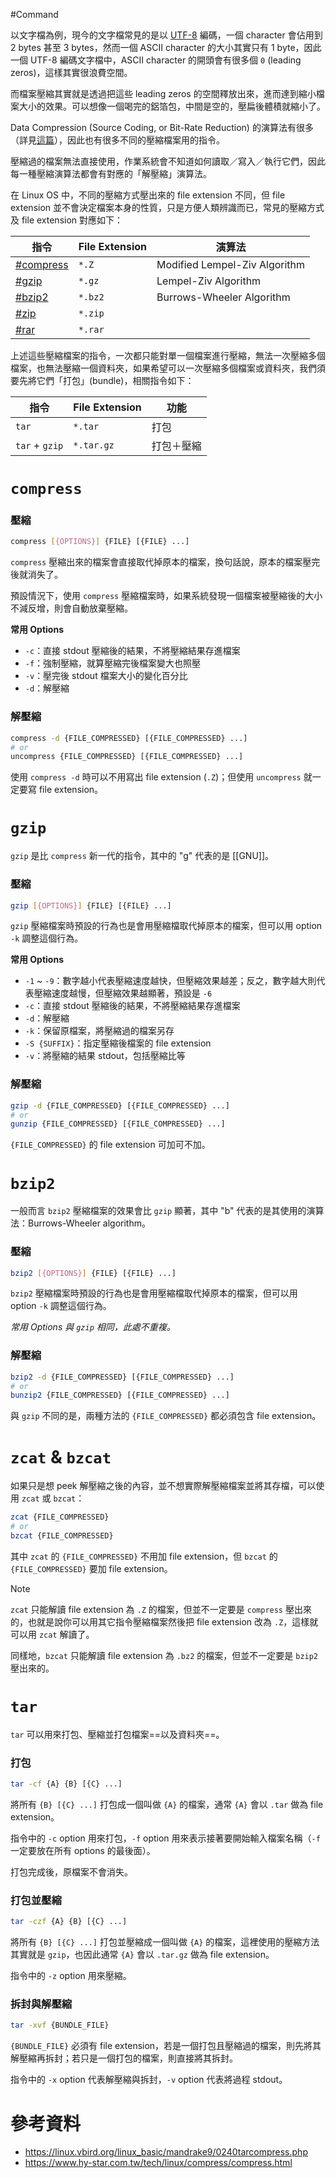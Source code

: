 #Command

以文字檔為例，現今的文字檔常見的是以 [UTF-8](</Computer Science/Character Encoding & Decoding.md#UTF-8>) 編碼，一個 character 會佔用到 2 bytes 甚至 3 bytes，然而一個 ASCII character 的大小其實只有 1 byte，因此一個 UTF-8 編碼文字檔中，ASCII character 的開頭會有很多個 `0` (leading zeros)，這樣其實很浪費空間。

而檔案壓縮其實就是透過把這些 leading zeros 的空間釋放出來，進而達到縮小檔案大小的效果。可以想像一個喝完的鋁箔包，中間是空的，壓扁後體積就縮小了。

Data Compression (Source Coding, or Bit-Rate Reduction) 的演算法有很多（詳見[這篇](</Data Structures & Algorithms/Data Compression Algorithms.draft.md>)），因此也有很多不同的壓縮檔案用的指令。

壓縮過的檔案無法直接使用，作業系統會不知道如何讀取／寫入／執行它們，因此每一種壓縮演算法都會有對應的「解壓縮」演算法。

在 Linux OS 中，不同的壓縮方式壓出來的 file extension 不同，但 file extension 並不會決定檔案本身的性質，只是方便人類辨識而已，常見的壓縮方式及 file extension 對應如下：

|指令|File Extension|演算法|
|---|---|---|
|[#compress](</./Operating System/Shell/與檔案壓縮、打包相關的指令.md#compress>)|`*.Z`|Modified Lempel-Ziv Algorithm|
|[#gzip](</./Operating System/Shell/與檔案壓縮、打包相關的指令.md#gzip>)|`*.gz`|Lempel-Ziv Algorithm|
|[#bzip2](</./Operating System/Shell/與檔案壓縮、打包相關的指令.md#bzip2>)|`*.bz2`|Burrows-Wheeler Algorithm|
|[#zip](</./Operating System/Shell/與檔案壓縮、打包相關的指令.md#zip>)|`*.zip`||
|[#rar](</./Operating System/Shell/與檔案壓縮、打包相關的指令.md#rar>)|`*.rar`||

上述這些壓縮檔案的指令，一次都只能對單一個檔案進行壓縮，無法一次壓縮多個檔案，也無法壓縮一個資料夾，如果希望可以一次壓縮多個檔案或資料夾，我們須要先將它們「打包」(bundle)，相關指令如下：

|指令|File Extension|功能|
|---|---|---|
|`tar`|`*.tar`|打包|
|`tar` + `gzip`|`*.tar.gz`|打包＋壓縮|

# `compress`

### 壓縮

```bash
compress [{OPTIONS}] {FILE} [{FILE} ...]
```

`compress` 壓縮出來的檔案會直接取代掉原本的檔案，換句話說，原本的檔案壓完後就消失了。

預設情況下，使用 `compress` 壓縮檔案時，如果系統發現一個檔案被壓縮後的大小不減反增，則會自動放棄壓縮。

**常用 Options**

- `-c`：直接 stdout 壓縮後的結果，不將壓縮結果存進檔案
- `-f`：強制壓縮，就算壓縮完後檔案變大也照壓
- `-v`：壓完後 stdout 檔案大小的變化百分比
- `-d`：解壓縮

### 解壓縮

```bash
compress -d {FILE_COMPRESSED} [{FILE_COMPRESSED} ...]
# or
uncompress {FILE_COMPRESSED} [{FILE_COMPRESSED} ...]
```

使用 `compress -d` 時可以不用寫出 file extension (`.Z`)；但使用 `uncompress` 就一定要寫 file extension。

# `gzip`

`gzip` 是比 `compress` 新一代的指令，其中的 "g" 代表的是 [[GNU]]。

### 壓縮

```bash
gzip [{OPTIONS}] {FILE} [{FILE} ...]
```

`gzip` 壓縮檔案時預設的行為也是會用壓縮檔取代掉原本的檔案，但可以用 option `-k` 調整這個行為。

**常用 Options**

- `-1` ~ `-9`：數字越小代表壓縮速度越快，但壓縮效果越差；反之，數字越大則代表壓縮速度越慢，但壓縮效果越顯著，預設是 `-6`
- `-c`：直接 stdout 壓縮後的結果，不將壓縮結果存進檔案
- `-d`：解壓縮
- `-k`：保留原檔案，將壓縮過的檔案另存
- `-S {SUFFIX}`：指定壓縮後檔案的 file extension
- `-v`：將壓縮的結果 stdout，包括壓縮比等

### 解壓縮

```bash
gzip -d {FILE_COMPRESSED} [{FILE_COMPRESSED} ...]
# or
gunzip {FILE_COMPRESSED} [{FILE_COMPRESSED} ...]
```

`{FILE_COMPRESSED}` 的 file extension 可加可不加。

# `bzip2`

一般而言 `bzip2` 壓縮檔案的效果會比 `gzip` 顯著，其中 "b" 代表的是其使用的演算法：Burrows-Wheeler algorithm。

### 壓縮

```bash
bzip2 [{OPTIONS}] {FILE} [{FILE} ...]
```

`bzip2` 壓縮檔案時預設的行為也是會用壓縮檔取代掉原本的檔案，但可以用 option `-k` 調整這個行為。

*常用 Options 與 `gzip` 相同，此處不重複。*

### 解壓縮

```bash
bzip2 -d {FILE_COMPRESSED} [{FILE_COMPRESSED} ...]
# or
bunzip2 {FILE_COMPRESSED} [{FILE_COMPRESSED} ...]
```

與 `gzip` 不同的是，兩種方法的 `{FILE_COMPRESSED}` 都必須包含 file extension。

# `zcat` & `bzcat`

如果只是想 peek 解壓縮之後的內容，並不想實際解壓縮檔案並將其存檔，可以使用 `zcat` 或 `bzcat`：

```bash
zcat {FILE_COMPRESSED}
# or
bzcat {FILE_COMPRESSED}
```

其中 `zcat` 的 `{FILE_COMPRESSED}` 不用加 file extension，但 `bzcat` 的 `{FILE_COMPRESSED}` 要加 file extension。

> [!Note]
> `zcat` 只能解讀 file extension 為 `.Z` 的檔案，但並不一定要是 `compress` 壓出來的，也就是說你可以用其它指令壓縮檔案然後把 file extension 改為 `.Z`，這樣就可以用 `zcat` 解讀了。
>
> 同樣地，`bzcat` 只能解讀 file extension 為 `.bz2` 的檔案，但並不一定要是 `bzip2` 壓出來的。

# `tar`

`tar` 可以用來打包、壓縮並打包檔案==以及資料夾==。

### 打包

```bash
tar -cf {A} {B} [{C} ...]
```

將所有 `{B} [{C} ...]` 打包成一個叫做 `{A}` 的檔案，通常 `{A}` 會以 `.tar` 做為 file extension。

指令中的 `-c` option 用來打包，`-f` option 用來表示接著要開始輸入檔案名稱（`-f` 一定要放在所有 options 的最後面）。

打包完成後，原檔案不會消失。

### 打包並壓縮

```bash
tar -czf {A} {B} [{C} ...]
```

將所有 `{B} [{C} ...]` 打包並壓縮成一個叫做 `{A}` 的檔案，這裡使用的壓縮方法其實就是 `gzip`，也因此通常 `{A}` 會以 `.tar.gz` 做為 file extension。

指令中的 `-z` option 用來壓縮。

### 拆封與解壓縮

```bash
tar -xvf {BUNDLE_FILE}
```

`{BUNDLE_FILE}` 必須有 file extension，若是一個打包且壓縮過的檔案，則先將其解壓縮再拆封；若只是一個打包的檔案，則直接將其拆封。

指令中的 `-x` option 代表解壓縮與拆封，`-v` option 代表將過程 stdout。

# 參考資料

- <https://linux.vbird.org/linux_basic/mandrake9/0240tarcompress.php>
- <https://www.hy-star.com.tw/tech/linux/compress/compress.html>
